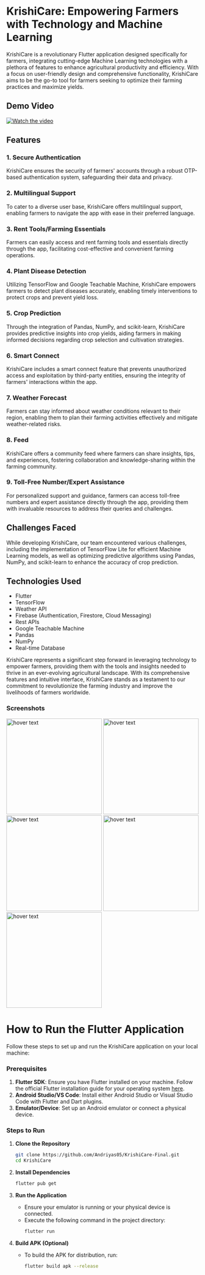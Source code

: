 # KrishiCare: Empowering Farmers with Technology and Machine Learning

KrishiCare is a revolutionary Flutter application designed specifically for farmers, integrating cutting-edge Machine Learning technologies with a plethora of features to enhance agricultural productivity and efficiency. With a focus on user-friendly design and comprehensive functionality, KrishiCare aims to be the go-to tool for farmers seeking to optimize their farming practices and maximize yields.

## Demo Video
[![Watch the video](https://img.youtube.com/vi/tnnmiYsJUhU/maxresdefault.jpg)](https://youtu.be/tnnmiYsJUhU)


## Features

### 1. Secure Authentication
KrishiCare ensures the security of farmers' accounts through a robust OTP-based authentication system, safeguarding their data and privacy.

### 2. Multilingual Support
To cater to a diverse user base, KrishiCare offers multilingual support, enabling farmers to navigate the app with ease in their preferred language.

### 3. Rent Tools/Farming Essentials
Farmers can easily access and rent farming tools and essentials directly through the app, facilitating cost-effective and convenient farming operations.

### 4. Plant Disease Detection
Utilizing TensorFlow and Google Teachable Machine, KrishiCare empowers farmers to detect plant diseases accurately, enabling timely interventions to protect crops and prevent yield loss.

### 5. Crop Prediction
Through the integration of Pandas, NumPy, and scikit-learn, KrishiCare provides predictive insights into crop yields, aiding farmers in making informed decisions regarding crop selection and cultivation strategies.

### 6. Smart Connect
KrishiCare includes a smart connect feature that prevents unauthorized access and exploitation by third-party entities, ensuring the integrity of farmers' interactions within the app.

### 7. Weather Forecast
Farmers can stay informed about weather conditions relevant to their region, enabling them to plan their farming activities effectively and mitigate weather-related risks.

### 8. Feed
KrishiCare offers a community feed where farmers can share insights, tips, and experiences, fostering collaboration and knowledge-sharing within the farming community.

### 9. Toll-Free Number/Expert Assistance
For personalized support and guidance, farmers can access toll-free numbers and expert assistance directly through the app, providing them with invaluable resources to address their queries and challenges.

## Challenges Faced
While developing KrishiCare, our team encountered various challenges, including the implementation of TensorFlow Lite for efficient Machine Learning models, as well as optimizing predictive algorithms using Pandas, NumPy, and scikit-learn to enhance the accuracy of crop prediction.

## Technologies Used
- Flutter
- TensorFlow
- Weather API
- Firebase (Authentication, Firestore, Cloud Messaging)
- Rest APIs
- Google Teachable Machine
- Pandas
- NumPy
- Real-time Database

KrishiCare represents a significant step forward in leveraging technology to empower farmers, providing them with the tools and insights needed to thrive in an ever-evolving agricultural landscape. With its comprehensive features and intuitive interface, KrishiCare stands as a testament to our commitment to revolutionize the farming industry and improve the livelihoods of farmers worldwide.

### Screenshots

<img src="https://github.com/Andriyas05/KrishiCare-Final/blob/main/s.jpg" width="250" title="hover text">

<img src="https://github.com/Andriyas05/KrishiCare-Final/blob/main/IMG_20210421_083435.jpg" width="250" title="hover text">

<img src="https://github.com/Andriyas05/KrishiCare-Final/blob/main/s.png" width="250" title="hover text">

<img src="https://github.com/Andriyas05/KrishiCare-Final/blob/main/s%20(1).jpg" width="250" title="hover text">

<img src="https://github.com/Andriyas05/KrishiCare-Final/blob/main/IMG_20210421_084044.jpg" width="250" title="hover text">


# How to Run the Flutter Application

Follow these steps to set up and run the KrishiCare application on your local machine:

### Prerequisites

1. **Flutter SDK**: Ensure you have Flutter installed on your machine. Follow the official Flutter installation guide for your operating system [here](https://flutter.dev/docs/get-started/install).
2. **Android Studio/VS Code**: Install either Android Studio or Visual Studio Code with Flutter and Dart plugins.
3. **Emulator/Device**: Set up an Android emulator or connect a physical device.

### Steps to Run

1. **Clone the Repository**
   ```sh
   git clone https://github.com/Andriyas05/KrishiCare-Final.git
   cd KrishiCare
   ```

2. **Install Dependencies**
   ```sh
   flutter pub get
   ```

3. **Run the Application**
   - Ensure your emulator is running or your physical device is connected.
   - Execute the following command in the project directory:
     ```sh
     flutter run
     ```

4. **Build APK (Optional)**
   - To build the APK for distribution, run:
     ```sh
     flutter build apk --release
     ```


